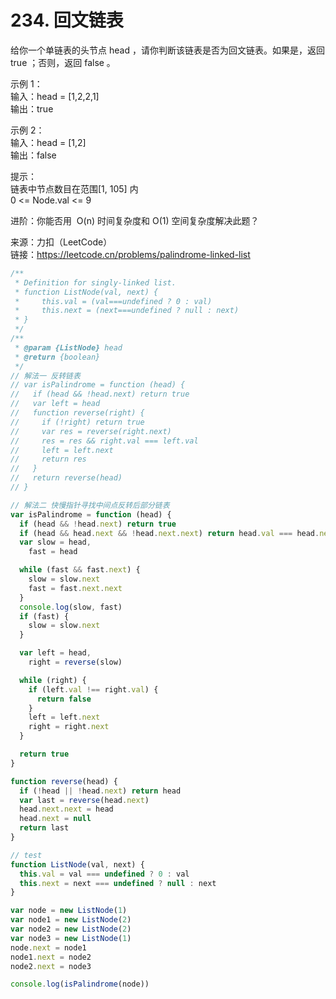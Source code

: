 # 234. 回文链表

给你一个单链表的头节点 head ，请你判断该链表是否为回文链表。如果是，返回 true ；否则，返回 false 。

示例 1：  
输入：head = [1,2,2,1]  
输出：true

示例 2：  
输入：head = [1,2]  
输出：false

提示：  
链表中节点数目在范围[1, 105] 内  
0 <= Node.val <= 9

进阶：你能否用  O(n) 时间复杂度和 O(1) 空间复杂度解决此题？

来源：力扣（LeetCode）  
链接：https://leetcode.cn/problems/palindrome-linked-list

```javascript
/**
 * Definition for singly-linked list.
 * function ListNode(val, next) {
 *     this.val = (val===undefined ? 0 : val)
 *     this.next = (next===undefined ? null : next)
 * }
 */
/**
 * @param {ListNode} head
 * @return {boolean}
 */
// 解法一 反转链表
// var isPalindrome = function (head) {
//   if (head && !head.next) return true
//   var left = head
//   function reverse(right) {
//     if (!right) return true
//     var res = reverse(right.next)
//     res = res && right.val === left.val
//     left = left.next
//     return res
//   }
//   return reverse(head)
// }

// 解法二 快慢指针寻找中间点反转后部分链表
var isPalindrome = function (head) {
  if (head && !head.next) return true
  if (head && head.next && !head.next.next) return head.val === head.next.val
  var slow = head,
    fast = head

  while (fast && fast.next) {
    slow = slow.next
    fast = fast.next.next
  }
  console.log(slow, fast)
  if (fast) {
    slow = slow.next
  }

  var left = head,
    right = reverse(slow)

  while (right) {
    if (left.val !== right.val) {
      return false
    }
    left = left.next
    right = right.next
  }

  return true
}

function reverse(head) {
  if (!head || !head.next) return head
  var last = reverse(head.next)
  head.next.next = head
  head.next = null
  return last
}

// test
function ListNode(val, next) {
  this.val = val === undefined ? 0 : val
  this.next = next === undefined ? null : next
}

var node = new ListNode(1)
var node1 = new ListNode(2)
var node2 = new ListNode(2)
var node3 = new ListNode(1)
node.next = node1
node1.next = node2
node2.next = node3

console.log(isPalindrome(node))
```
